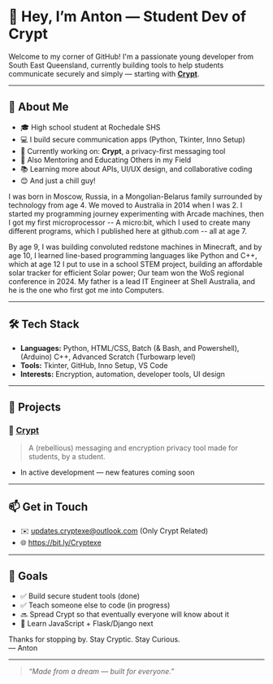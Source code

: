 # 👋 Hey, I’m Anton — Student Dev of Crypt

Welcome to my corner of GitHub! I'm a passionate young developer from South East Queensland, currently building tools to help students communicate securely and simply — starting with **[Crypt](https://github.com/Anton-tumurov)**.

---

## 🧠 About Me

- 🎓 High school student at Rochedale SHS
- 💻 I build secure communication apps (Python, Tkinter, Inno Setup)
- 🚀 Currently working on: **Crypt**, a privacy-first messaging tool
- 🤝 Also Mentoring and Educating Others in my Field
- 📚 Learning more about APIs, UI/UX design, and collaborative coding
- 😊 And just a chill guy!

 I was born in Moscow, Russia, in a Mongolian-Belarus family surrounded by technology from age 4. We moved to Australia in 2014 when I was 2. I started my programming journey experimenting with Arcade machines, then I got my first microprocessor -- A micro:bit, which I used to create many different programs, which I published here at github.com -- all at age 7.

By age 9, I was building convoluted redstone machines in Minecraft, and by age 10, I learned line-based programming languages like Python and C++, which at age 12 I put to use in a school STEM project, building an affordable solar tracker for efficient Solar power; Our team won the WoS regional conference in 2024. My father is a lead IT Engineer at Shell Australia, and he is the one who first got me into Computers.

---

## 🛠 Tech Stack

- **Languages:** Python, HTML/CSS, Batch (& Bash, and Powershell), (Arduino) C++, Advanced Scratch (Turbowarp level)
- **Tools:** Tkinter, GitHub, Inno Setup, VS Code
- **Interests:** Encryption, automation, developer tools, UI design

---

## 🔧 Projects

### 🔐 [Crypt](https://github.com/Anton-tumurov/Crypt)
> A (rebellious) messaging and encryption privacy tool made for students, by a student.

- In active development — new features coming soon

---

## 📫 Get in Touch

- ✉️ updates.cryptexe@outlook.com (Only Crypt Related)
- 🌐 https://bit.ly/Cryptexe

---

## 🧭 Goals

- ✅ Build secure student tools (done)
- ✅ Teach someone else to code (in progress)
- 🔜 Spread Crypt so that eventually everyone will know about it
- 🧠 Learn JavaScript + Flask/Django next

Thanks for stopping by. Stay Cryptic. Stay Curious.  
— Anton

---

> *“Made from a dream — built for everyone.”*
